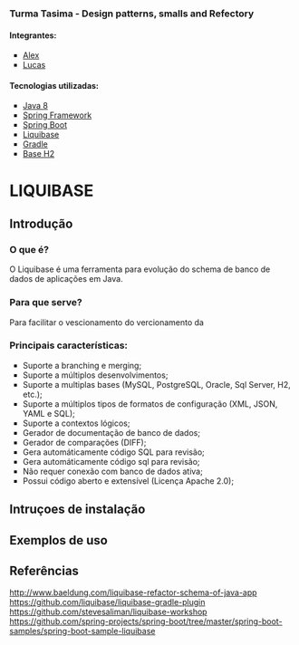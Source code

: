 <h3> Turma Tasima - Design patterns, smalls and Refectory </h3>

<h4>Integrantes:</h4>

<ul style="list-style-type:square">
  <li><a href="https://github.com/alexsrosa">Alex</a><br></li> 
  <li><a href="https://github.com/LucasGentile">Lucas</a></li> 
</ul>  

<h4>Tecnologias utilizadas:</h4>

<ul style="list-style-type:square">
    <li><a href="https://www.java.com/pt_BR/download/faq/java8.xml">Java 8</a></li>
    <li><a href="http://projects.spring.io/spring-framework">Spring Framework</a></li> 
    <li><a href="https://projects.spring.io/spring-boot">Spring Boot</a></li> 
    <li><a href="http://www.liquibase.org">Liquibase</a></li> 
    <li><a href="https://gradle.org">Gradle</a></li>  
    <li><a href="http://www.h2database.com/html/main.html">Base H2</a></li> 
</ul>

<h1>LIQUIBASE</h1>

<h2>Introdução</h2>

<h3>O que é?</h3>

O Liquibase é uma ferramenta para evolução do schema de banco de dados de aplicações em Java.

<h3>Para que serve?</h3>

Para facilitar o vescionamento do vercionamento da 

<h3>Principais características:</h3>

<ul style="list-style-type:square">
    <li>Suporte a branching e merging;</li>
    <li>Suporte a múltiplos desenvolvimentos;</li>
    <li>Suporte a multiplas bases (MySQL, PostgreSQL, Oracle, Sql Server, H2, etc.);</li>
    <li>Suporte a múltiplos tipos de formatos de configuração (XML, JSON, YAML e SQL);</li>
    <li>Suporte a contextos lógicos;</li>
    <li>Gerador de documentação de banco de dados;</li>
    <li>Gerador de comparações (DIFF);</li>
    <li>Gera automáticamente código SQL para revisão;</li>
    <li>Gera automáticamente código sql para revisão;</li>
    <li>Não requer conexão com banco de dados ativa;</li>
    <li>Possui código aberto e extensível (Licença Apache 2.0);</li>
</ul>

<h2>Intruçoes de instalação</h2>

<h2>Exemplos de uso</h2>

<h2>Referências</h2>

http://www.baeldung.com/liquibase-refactor-schema-of-java-app
https://github.com/liquibase/liquibase-gradle-plugin
https://github.com/stevesaliman/liquibase-workshop
https://github.com/spring-projects/spring-boot/tree/master/spring-boot-samples/spring-boot-sample-liquibase
